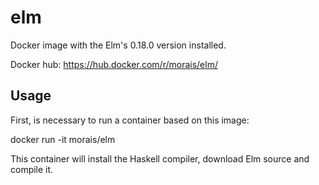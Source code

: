 elm
==================

Docker image with the Elm's 0.18.0 version installed.

Docker hub: https://hub.docker.com/r/morais/elm/

Usage
------------
First, is necessary to run a container based on this image:

docker run -it morais/elm

This container will install the Haskell compiler, download Elm source and compile it.
